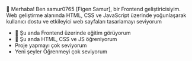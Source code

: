  👋 Merhaba! Ben samur0765 [Figen Samur], bir Frontend geliştiricisiyim. Web geliştirme alanında HTML, CSS ve JavaScript üzerinde yoğunlaşarak kullanıcı dostu ve etkileyici web sayfaları tasarlamayı seviyorum

- 🔭 Şu anda Frontend üzerinde eğitim görüyorum
- 🌱 Şu anda HTML, CSS ve JS öğreniyorum
- Proje yapmayı çok seviyorum
- Yeni şeyler Öğrenmeyi çok seviyorum
